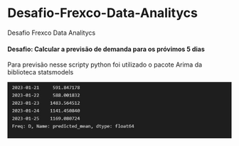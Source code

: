 # Desafio-Frexco-Data-Analitycs
Desafio Frexco Data Analitycs

#### Desafio: Calcular a previsão de demanda para os próvimos 5 dias

Para previsão nesse scripty python foi utilizado o pacote Arima da biblioteca statsmodels

![previsão](previsao.JPG)

